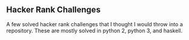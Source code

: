 
## Hacker Rank Challenges

A few solved hacker rank challenges that I thought I would throw into a repository. These are mostly solved in python 2, python 3, and haskell.